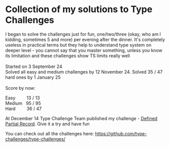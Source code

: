 # Collection of my solutions to Type Challenges

I began to solve the challenges just for fun, one/two/three (okay, who am I kidding, sometimes 5 and more) per evening after the dinner. It's completely useless in practical terms but they help to understand type system on deeper level - you cannot say that you master something, unless you know its limitation and these challenges show TS limits really well<br/>
<br/>
Started on 3 September 24<br/>
Solved all easy and medium challenges by 12 November 24. Solved 35 / 47 hard ones by 1 January 25<br/>
<br/>
Score by now:<br/>

Easy&nbsp;&nbsp;&nbsp;&nbsp;&nbsp;&nbsp;&nbsp;&nbsp;&nbsp;13 / 13<br/>
Medium&nbsp;&nbsp;&nbsp;95 / 95<br/>
Hard&nbsp;&nbsp;&nbsp;&nbsp;&nbsp;&nbsp;&nbsp;&nbsp;&nbsp;36 / 47<br/>

At December 14 Type Challenge Team published my challenge - [Defined Partial Record](https://github.com/type-challenges/type-challenges/tree/main/questions/34857-medium-defined-partial-record). Give it a try and have fun

You can check out all the challenges here: https://github.com/type-challenges/type-challenges/
